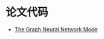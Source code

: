 # 论文代码
- [The Graph Neural Network Mode](https://github.com/Billy1900/GNN-Learning-and-Integration/tree/master/Code/The-neural-network-model)
